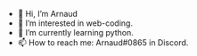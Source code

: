 - 👋 Hi, I’m Arnaud
- 👀 I’m interested in web-coding.
- 🌱 I’m currently learning python.
- 📫 How to reach me: Arnaud#0865 in Discord.
